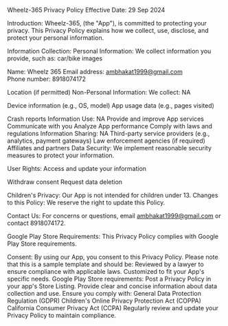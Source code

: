 Wheelz-365 Privacy Policy
Effective Date: 29 Sep 2024

Introduction:
Wheelz-365, (the "App"), is committed to protecting your privacy. This Privacy Policy explains how we collect, use, disclose, and protect your personal information.

Information Collection:
Personal Information: We collect information you provide, such as: car/bike images 

Name: Wheelz 365
Email address: ambhakat1999@gmail.com   
Phone number: 8918074172

Location (if permitted)
Non-Personal Information: We collect: NA

Device information (e.g., OS, model)
App usage data (e.g., pages visited)

Crash reports
Information Use: NA
Provide and improve App services
Communicate with you
Analyze App performance
Comply with laws and regulations
Information Sharing: NA
Third-party service providers (e.g., analytics, payment gateways)
Law enforcement agencies (if required)
Affiliates and partners
Data Security: 
We implement reasonable security measures to protect your information.

User Rights:
Access and update your information

Withdraw consent
Request data deletion

Children's Privacy:
Our App is not intended for children under 13.
Changes to this Policy:
We reserve the right to update this Policy.

Contact Us:
For concerns or questions, email ambhakat1999@gmail.com or contact 8918074172.

Google Play Store Requirements:
This Privacy Policy complies with Google Play Store requirements.

Consent:
By using our App, you consent to this Privacy Policy.
Please note that this is a sample template and should be:
Reviewed by a lawyer to ensure compliance with applicable laws.
Customized to fit your App's specific needs.
Google Play Store requirements:
Post a Privacy Policy in your app's Store Listing.
Provide clear and concise information about data collection and use.
Ensure you comply with:
General Data Protection Regulation (GDPR)
Children's Online Privacy Protection Act (COPPA)
California Consumer Privacy Act (CCPA)
Regularly review and update your Privacy Policy to maintain compliance.
